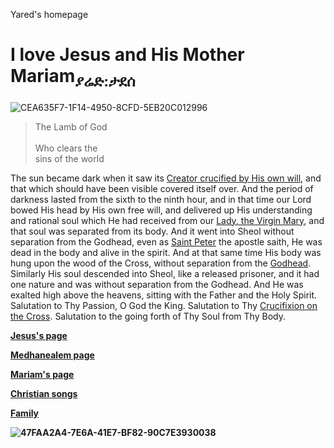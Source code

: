  Yared's homepage
# I love Jesus and His Mother Mariam<sub>ያሬድ:ታደሰ</sub>

![CEA635F7-1F14-4950-8CFD-5EB20C012996](https://user-images.githubusercontent.com/124126113/216204434-f5f39d16-bc72-4d3a-a705-a60bcb863867.jpeg)

>The Lamb of God<br>	
>Who clears the<br> 
>sins of the world<br>

The sun became dark when it saw its <a href="https://en.wikipedia.org/wiki/Jesus">Creator crucified by His own will</a>, and that which should have been visible covered itself over. And the period of darkness lasted from the sixth to the ninth hour, and in that time our Lord bowed His head by His own free will, and delivered up His understanding and rational soul which He had received from our <a href="https://en.wikipedia.org/wiki/Mary mother of Jesus"> Lady, the Virgin Mary</a>, and that soul was separated from its body. And it went into Sheol without separation from the Godhead, even as <a href="https://en.wikipedia.org/wiki/Saint_Peter">Saint Peter</a> the apostle saith, He was dead in the body and alive in the spirit. And at that same time His body was hung upon the wood of the Cross, without separation from the <a href="https://en.wikipedia.org/wiki/Trinity">Godhead</a>. Similarly His soul descended into Sheol, like a released prisoner, and it had one nature and was without separation from the Godhead. And He was exalted high above the heavens, sitting with the Father and the Holy Spirit. Salutation to Thy Passion, O God the King. Salutation to Thy <a href="https://en.wikipedia.org/wiki/Crucifixion of Jesus">Crucifixion on the Cross</a>. Salutation to the going forth of Thy Soul from Thy Body.

<b><a href="https://yaredtade.github.io/MJgithub.io/LastSupper">Jesus's page</a></b>

<b><a href="https://yaredtade.github.io/MJgithub.io/">Medhanealem page</a>
  
<b><a href="https://yaredtade.github.io/MJgithub.io/StMariam">Mariam's page</a>

[Christian songs](https://youtube.com/embed/4nReVu6rt7E)

[Family](https://photos.app.goog.le/embed/QS1FQpxXbQrgJT6GA)

![47FAA2A4-7E6A-41E7-BF82-90C7E3930038](https://user-images.githubusercontent.com/124126113/217396968-cb37ac48-0988-4f45-a107-2afbfe403c10.jpeg)
